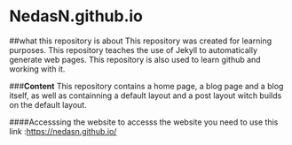 # NedasN.github.io

##what this repository is about
This repository was created for learning purposes. This repository teaches the use of Jekyll to automatically generate web pages.
This repository is also used to learn github and working with it.

###**Content**
This repository contains a home page, a blog page and a blog itself, as well as containning a default layout and a post layout witch builds on the default layout.

####Accesssing the website
to accesss the website you need to use this link :https://nedasn.github.io/
